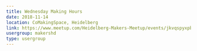 ```yaml
---
title: Wednesday Making Hours
date: 2018-11-14
location: CoMakingSpace, Heidelberg
link: https://www.meetup.com/Heidelberg-Makers-Meetup/events/jkvqspyxpbsb/
usergroup: makershd
type: usergroup
---
```


